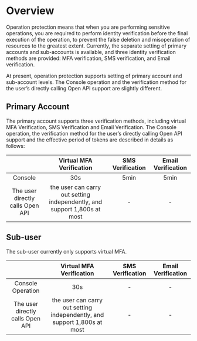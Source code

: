 # Overview

Operation protection means that when you are performing sensitive operations, you are required to perform identity verification before the final execution of the operation, to prevent the false deletion and misoperation of resources to the greatest extent. Currently, the separate setting of primary accounts and sub-accounts is available, and three identity verification methods are provided: MFA verification, SMS verification, and Email verification.


At present, operation protection supports setting of primary account and sub-account levels. The Console operation and the verification method for the user’s directly calling Open API support are slightly different.

## Primary Account

The primary account supports three verification methods, including virtual MFA Verification, SMS Verification and Email Verification. The Console operation, the verification method for the user’s directly calling Open API support and the effective period of tokens are described in details as follows:

| 	|   Virtual MFA Verification	|  SMS Verification    	|  Email Verification 	| 
|:-------:|:-------:|:-------:|:-------:|
| Console	|  30s	| 5min 	|   5min	|
| The user directly calls Open API | the user can carry out setting independently, and support 1,800s at most 	| -   	| - 	| 

## Sub-user

The sub-user currently only supports virtual MFA.

| 	|   Virtual MFA Verification	|  SMS Verification    	|  Email Verification 	| 
|:-------:|:-------:|:-------:|:-------:|
| Console Operation	|  30s	| -	|   -	|
| The user directly calls Open API | the user can carry out setting independently, and support 1,800s at most 	| -   	| - 	| 
